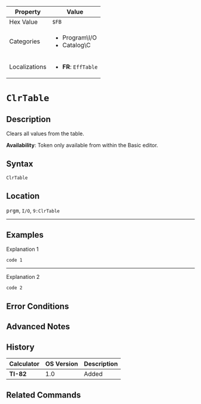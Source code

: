 | Property      | Value |
|---------------|-------|
| Hex Value     | `$FB`|
| Categories    | <ul><li>Program\I/O</li><li>Catalog\C</li></ul> |
| Localizations | <ul><li><b>FR</b>: `EffTable`</li></ul> |

# `ClrTable`

## Description
Clears all values from the table.


<b>Availability</b>: Token only available from within the Basic editor.

## Syntax
`ClrTable`

## Location
<kbd>prgm</kbd>, `I/O`, `9:ClrTable`
<hr>

## Examples

Explanation 1
```ti-basic
code 1
```
---
Explanation 2
```ti-basic
code 2
```

## Error Conditions


## Advanced Notes


## History
| Calculator | OS Version | Description |
|------------|------------|-------------|
| <b>TI-82</b> | 1.0 | Added

## Related Commands

    